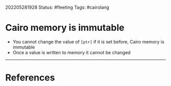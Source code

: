 202205281928
Status: #fleeting
Tags: #cairolang 

# Cairo memory is immutable

- You cannot change the value of `[ptr]` if it is set before, Cairo memory is immutable
- Once a value is written to memory it cannot be changed








---
# References

